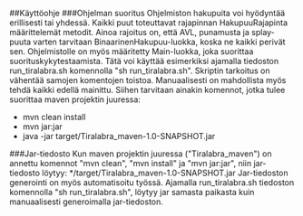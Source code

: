 ##Käyttöohje
###Ohjelman suoritus
Ohjelmiston hakupuita voi hyödyntää erillisesti tai yhdessä. Kaikki puut toteuttavat rajapinnan HakupuuRajapinta määrittelemät metodit. Ainoa rajoitus on, että AVL, punamusta ja splay-puuta varten tarvitaan BinaarinenHakupuu-luokka, koska ne kaikki perivät sen.
Ohjelmistolle on myös määritetty Main-luokka, joka suorittaa suorituskykytestaamista.
Tätä voi käyttää esimerkiksi ajamalla tiedoston run_tiralabra.sh komennolla "sh run_tiralabra.sh". Skriptin tarkoitus on vähentää samojen komentojen toistoa.
Manuaalisesti on mahdollista myös tehdä kaikki edellä mainittu. Siihen tarvitaan ainakin komennot, jotka tulee suorittaa maven projektin juuressa:
* mvn clean install
* mvn jar:jar
* java -jar target/Tiralabra_maven-1.0-SNAPSHOT.jar

###Jar-tiedosto
Kun maven projektin juuressa ("Tiralabra_maven") on annettu komennot "mvn clean", "mvn install" ja "mvn jar:jar", niin jar-tiedosto löytyy:
*/target/Tiralabra_maven-1.0-SNAPSHOT.jar
Jar-tiedoston generointi on myös automatisoitu työssä. Ajamalla run_tiralabra.sh tiedoston komennolla "sh run_tiralabra.sh", löytyy jar samasta paikasta kuin manuaalisesti generoimalla jar-tiedoston.
